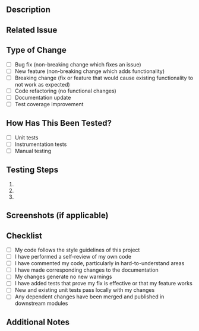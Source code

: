 ## Description

<!-- Provide a brief summary of the changes made in this PR -->

## Related Issue

<!-- Link to any related issues this PR addresses -->

## Type of Change

<!-- Please check the type of change your PR introduces -->

- [ ] Bug fix (non-breaking change which fixes an issue)
- [ ] New feature (non-breaking change which adds functionality)
- [ ] Breaking change (fix or feature that would cause existing functionality to not work as expected)
- [ ] Code refactoring (no functional changes)
- [ ] Documentation update
- [ ] Test coverage improvement

## How Has This Been Tested?

<!-- Please describe the tests that you ran to verify your changes -->
<!-- Include relevant details for your test configuration and setup -->

- [ ] Unit tests
- [ ] Instrumentation tests
- [ ] Manual testing

## Testing Steps

<!-- Steps to reproduce the behavior or verify the changes -->

1. 
2. 
3. 

## Screenshots (if applicable)

<!-- Add screenshots to help explain your changes -->

## Checklist

- [ ] My code follows the style guidelines of this project
- [ ] I have performed a self-review of my own code
- [ ] I have commented my code, particularly in hard-to-understand areas
- [ ] I have made corresponding changes to the documentation
- [ ] My changes generate no new warnings
- [ ] I have added tests that prove my fix is effective or that my feature works
- [ ] New and existing unit tests pass locally with my changes
- [ ] Any dependent changes have been merged and published in downstream modules

## Additional Notes

<!-- Any additional information that could be useful for reviewers --> 